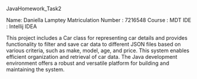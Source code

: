 JavaHomework_Task2

Name: Daniella Lamptey
Matriculation Number : 7216548
Course : MDT
IDE : Intellij IDEA

This project includes a Car class for representing car details and provides functionality to filter and save car data to different JSON files based on various criteria, such as make, model, age, and price. 
This system enables efficient organization and retrieval of car data.
The Java development environment offers a robust and versatile platform for building and maintaining the system.
